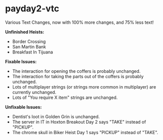 # payday2-vtc
Various Text Changes, now with 100% more changes, and 75% less text!

**Unfinished Heists:**
- Border Crossing  
- San Martin Bank  
- Breakfast In Tijuana  

**Fixable Issues:**
- The interaction for opening the coffers is probably unchanged.
- The interaction for taking the parts out of the coffers is probably unchanged.
- Lots of multiplayer strings (or strings more common in multiplayer) are currently unchanged.
- Lots of "You require X item" strings are unchanged.

**Unfixable Issues:**
- Dentist's loot in Golden Grin is unchanged.
- The server in IT in Hoxton Breakout Day 2 says "TAKE" instead of "PICKUP".
- The chrome skull in Biker Heist Day 1 says "PICKUP" instead of "TAKE".
